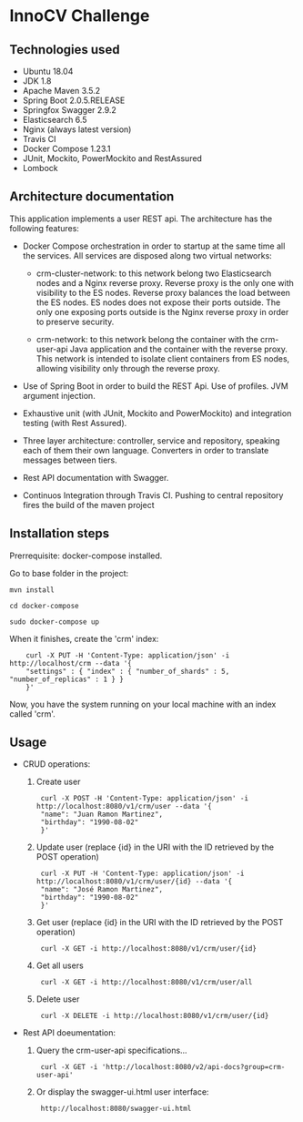 # InnoCV Challenge

## Technologies used

* Ubuntu 18.04
* JDK 1.8
* Apache Maven 3.5.2
* Spring Boot 2.0.5.RELEASE
* Springfox Swagger 2.9.2
* Elasticsearch 6.5
* Nginx (always latest version)
* Travis CI
* Docker Compose 1.23.1
* JUnit, Mockito, PowerMockito and RestAssured
* Lombock

## Architecture documentation

This application implements a user REST api. The architecture has the following features:

* Docker Compose orchestration in order to startup at the same time all the services. All services are disposed along two virtual networks:

    * crm-cluster-network: to this network belong two Elasticsearch nodes and a Nginx reverse proxy. Reverse proxy is the only one with visibility to the ES nodes. Reverse proxy balances the load between the ES nodes. ES nodes does not expose their ports outside. The only one exposing ports outside is the Nginx reverse proxy in order to preserve security.

    * crm-network: to this network belong the container with the crm-user-api Java application and the container with the reverse proxy. This network is intended to isolate client containers from ES nodes, allowing visibility only through the reverse proxy.

* Use of Spring Boot in order to build the REST Api. Use of profiles. JVM argument injection.
* Exhaustive unit (with JUnit, Mockito and PowerMockito) and integration testing (with Rest Assured).
* Three layer architecture: controller, service and repository, speaking each of them their own language. Converters in order to translate messages between tiers.
* Rest API documentation with Swagger.
* Continuos Integration through Travis CI. Pushing to central repository fires the build of the maven project

## Installation steps

Prerrequisite: docker-compose installed.

Go to base folder in the project:

    mvn install

    cd docker-compose

    sudo docker-compose up

When it finishes, create the 'crm' index:

        curl -X PUT -H 'Content-Type: application/json' -i http://localhost/crm --data '{
        "settings" : { "index" : { "number_of_shards" : 5, "number_of_replicas" : 1 } }
        }'

Now, you have the system running on your local machine with an index called 'crm'.

## Usage

* CRUD operations:

    1. Create user

            curl -X POST -H 'Content-Type: application/json' -i http://localhost:8080/v1/crm/user --data '{
            "name": "Juan Ramon Martinez",
            "birthday": "1990-08-02"
            }'

    2. Update user (replace {id} in the URI with the ID retrieved by the POST operation)

            curl -X PUT -H 'Content-Type: application/json' -i http://localhost:8080/v1/crm/user/{id} --data '{
            "name": "José Ramon Martinez",
            "birthday": "1990-08-02"
            }'

    3. Get user (replace {id} in the URI with the ID retrieved by the POST operation)

            curl -X GET -i http://localhost:8080/v1/crm/user/{id}

    4. Get all users

            curl -X GET -i http://localhost:8080/v1/crm/user/all

    5. Delete user

            curl -X DELETE -i http://localhost:8080/v1/crm/user/{id}

* Rest API doeumentation:

    1. Query the crm-user-api specifications...

            curl -X GET -i 'http://localhost:8080/v2/api-docs?group=crm-user-api'

    2. Or display the swagger-ui.html user interface:

            http://localhost:8080/swagger-ui.html
